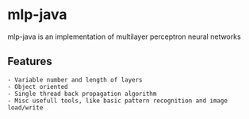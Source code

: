 # mlp-java 
mlp-java is an implementation of multilayer perceptron neural networks

## Features
    - Variable number and length of layers
    - Object oriented
    - Single thread back propagation algorithm
    - Misc usefull tools, like basic pattern recognition and image load/write
